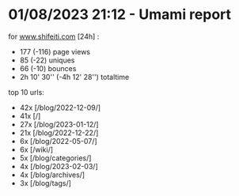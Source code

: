 # 01/08/2023 21:12 - Umami report
for www.shifeiti.com [24h] :

 - 177 (-116) page views
 - 85 (-22) uniques
 - 66 (-10) bounces
 - 2h 10' 30'' (-4h 12' 28'') totaltime


top 10 urls:
 - 42x [/blog/2022-12-09/]
 - 41x [/]
 - 27x [/blog/2023-01-12/]
 - 21x [/blog/2022-12-22/]
 - 6x [/blog/2022-05-07/]
 - 6x [/wiki/]
 - 5x [/blog/categories/]
 - 4x [/blog/2023-02-03/]
 - 4x [/blog/archives/]
 - 3x [/blog/tags/]


